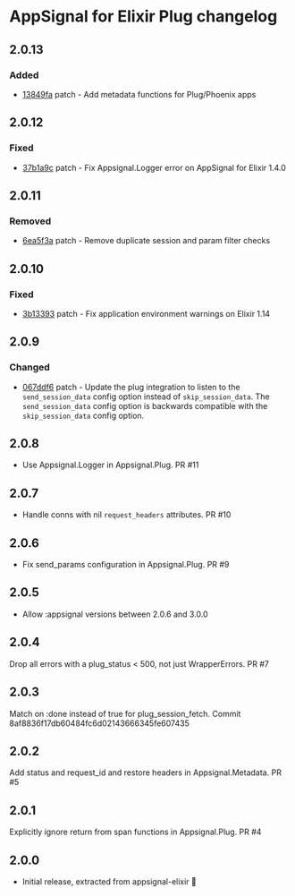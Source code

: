 # AppSignal for Elixir Plug changelog

## 2.0.13

### Added

- [13849fa](https://github.com/appsignal/appsignal-elixir-plug/commit/13849fa3ad0a764006eebd6d37e4aaac837bb035) patch - Add metadata functions for Plug/Phoenix apps

## 2.0.12

### Fixed

- [37b1a9c](https://github.com/appsignal/appsignal-elixir-plug/commit/37b1a9c83b5b63af870516747febf2315033d8b9) patch - Fix Appsignal.Logger error on AppSignal for Elixir 1.4.0

## 2.0.11

### Removed

- [6ea5f3a](https://github.com/appsignal/appsignal-elixir-plug/commit/6ea5f3a0e0898a56eede4ff4dad142880dbdeeb8) patch - Remove duplicate session and param filter checks

## 2.0.10

### Fixed

- [3b13393](https://github.com/appsignal/appsignal-elixir-plug/commit/3b133934588362865c9d52f6ad79813bee5ede71) patch - Fix application environment warnings on Elixir 1.14

## 2.0.9

### Changed

- [067ddf6](https://github.com/appsignal/appsignal-elixir-plug/commit/067ddf61e0f2b70041dc8858832bd74537211010) patch - Update the plug integration to listen to the `send_session_data` config option instead of
  `skip_session_data`. The `send_session_data` config option is backwards compatible with
  the `skip_session_data` config option.

## 2.0.8
* Use Appsignal.Logger in Appsignal.Plug. PR #11

## 2.0.7
* Handle conns with nil `request_headers` attributes. PR #10

## 2.0.6
* Fix send_params configuration in Appsignal.Plug. PR #9

## 2.0.5
* Allow :appsignal versions between 2.0.6 and 3.0.0

## 2.0.4
Drop all errors with a plug_status < 500, not just WrapperErrors. PR #7

## 2.0.3
Match on :done instead of true for plug_session_fetch. Commit 8af8836f17db60484fc6d02143666345fe607435

## 2.0.2
Add status and request_id and restore headers in Appsignal.Metadata. PR #5

## 2.0.1
Explicitly ignore return from span functions in Appsignal.Plug. PR #4

## 2.0.0
* Initial release, extracted from appsignal-elixir 🎉

